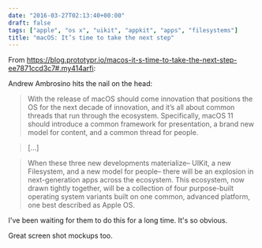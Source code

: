 ```yaml
---
date: "2016-03-27T02:13:40+00:00"
draft: false
tags: ["apple", "os x", "uikit", "appkit", "apps", "filesystems"]
title: "macOS: It’s time to take the next step"
---
```

From https://blog.prototypr.io/macos-it-s-time-to-take-the-next-step-ee7871ccd3c7#.my414arfi:


Andrew Ambrosino hits the nail on the head:

>With the release of macOS should come innovation that positions the OS for the next decade of innovation, and it’s all about common threads that run through the ecosystem. Specifically, macOS 11 should introduce a common framework for presentation, a brand new model for content, and a common thread for people.

>[...]

>When these three new developments materialize– UIKit, a new Filesystem, and a new model for people– there will be an explosion in next-generation apps across the ecosystem. This ecosystem, now drawn tightly together, will be a collection of four purpose-built operating system variants built on one common, advanced platform, one best described as Apple OS.

I've been waiting for them to do this for a long time. It's so obvious.

Great screen shot mockups too.